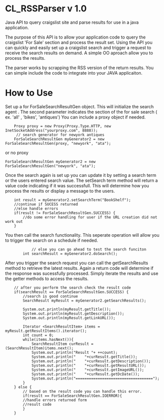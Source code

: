 # CL_RSSParser  v 1.0
Java API to query craigslist site and parse results for use in a java application.

The purpose of this API is to allow your application code to query the craigslist 'For Sale' section and process the result set.
Using the API you can quickly and easily set up a craigslist search and trigger a request to receive the search results on demand.
A simple OO aproach allow you to process the results.

The parser works by scrapping the RSS version of the return results.
You can simple include the code to integrate into your JAVA applicaiton.


# How to Use

Set up a for ForSaleSearchResultGen object. This will initialize the search agent .
The second parameter indicates the section of the for sale search ( ex. 'all' , 'bikes', 'antiques')
You can include a proxy object if needed.

		Proxy proxy = new Proxy(Proxy.Type.HTTP, new InetSocketAddress("yourproxy.com", 8888));
		 // search generator for newyork antiques
		ForSaleSearchResultGen myGenerator2 = new ForSaleSearchResultGen(proxy, "newyork", "ata");

or no proxy
  	
  	ForSaleSearchResultGen myGenerator2 = new ForSaleSearchResultGen("newyork", "ata");


Once the search again is set up you can update it by setting a search term or the users entered search value.
The setSearch term method will return a value code indicating if it was successfull.
This will determine how you process the results or display a message to the users.
		
		int result = myGenerator2.setSearchTerm("BookShelf");
		//continue if SUCESS returned
		//else handle errors
		if(result != ForSaleSearchResultGen.SUCCESS) {
			//do some error handling for user if the URL creation did not work out
		}
		

You then call the search functionality. This seperate operation will allow you to trigger the search on a schedule if needed. 

				// else you can go ahead to test the search funciton		
    		int searchResult = myGenerator2.doSearch();
    		

After you trigger the search request you can call the	getSearchResults method to retrieve the latest results.
Again a return code will determine if the response was sucessfully processed.
Simply iterate the results and use the getter methods to access the results.

		// after you perform the search check the result code		
		if(searchResult == ForSaleSearchResultGen.SUCCESS) {
			//search is good continue
			SearchResult myResult = myGenerator2.getSearchResults();
			
			System.out.println(myResult.getTitle());
			System.out.println(myResult.getDescription());
			System.out.println(myResult.getLinkURL());

			Iterator <SearchResultItem> items = myResult.getResultItems().iterator();
			int count = 0;
			while(items.hasNext()){
				SearchResultItem curResult = (SearchResultItem)items.next();
				System.out.println("Result "+ ++count);
				System.out.println("	"+curResult.getTitle());
				System.out.println("	"+curResult.getDescription());
				System.out.println("	"+curResult.getResultURL());
				System.out.println("	"+curResult.getImageURL());
				System.out.println("	"+curResult.getDcDate());
				System.out.println("===================================");
			}
		} else {
			// based on the result code you can handle this error.
			if(result == ForSaleSearchResultGen.IOERROR){
			//handle errors returned form
			//result code 
			}
		}
    		
